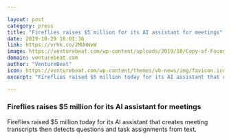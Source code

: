 ```yaml
---

layout: post
category: press
title: "Fireflies raises $5 million for its AI assistant for meetings"
date: 2019-10-29 16:01:36
link: https://vrhk.co/2MUHHvW
image: https://venturebeat.com/wp-content/uploads/2019/10/Copy-of-FoundersPicJ219-1.jpg?w=1200&strip=all
domain: venturebeat.com
author: "VentureBeat"
icon: https://venturebeat.com/wp-content/themes/vb-news/img/favicon.ico
excerpt: "Fireflies raised $5 million today for its AI assistant that creates meeting transcripts then detects questions and task assignments from text."

---
```


### Fireflies raises $5 million for its AI assistant for meetings

Fireflies raised $5 million today for its AI assistant that creates meeting transcripts then detects questions and task assignments from text.
